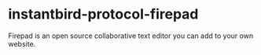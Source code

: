 # instantbird-protocol-firepad
Firepad is an open source collaborative text editor you can add to your own website. 
